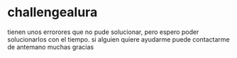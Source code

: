 # challengealura
tienen unos errorores que no pude solucionar, pero espero poder solucionarlos con el tiempo.
si alguien quiere ayudarme puede contactarme de antemano muchas gracias 
